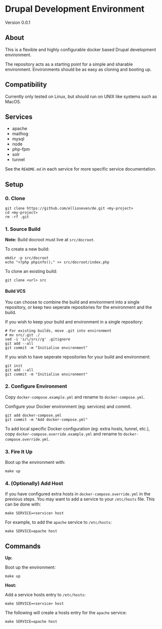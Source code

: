 # Drupal Development Environment

Version 0.0.1

## About

This is a flexible and highly configurable docker based Drupal development
environment.

The repository acts as a starting point for a simple and sharable environment.
Environments should be as easy as cloning and booting up.

## Compatibility

Currently only tested on Linux, but should run on UNIX like systems such as
MacOS.

## Services

- apache
- mailhog
- mysql
- node
- php-fpm
- solr
- tunnel

See the `README.md` in each service for more specific service documentation.

## Setup

### 0. Clone

```
git clone https://github.com/ellioseven/de.git <my-project>
cd <my-project>
rm -rf .git
```

### 1. Source Build

**Note:** Build docroot must live at `src/docroot`.

To create a new build:

```
mkdir -p src/docroot
echo "<?php phpinfo();" >> src/docroot/index.php
```

To clone an existing build:

```
git clone <url> src
```

#### Build VCS

You can choose to combine the build and environment into a single repository, or
keep two seperate repositories for the environment and the build.

If you wish to keep your build and environment in a single repository:

```
# For existing builds, move .git into environment
# mv src/.git ./
sed -i 's/\/src//g' .gitignore
git add --all
git commit -m "Initialise environment"
```

If you wish to have seperate repositories for your build and environment:

```
git init
git add --all
git commit -m "Initialise environment"
```

### 2. Configure Environment

Copy `docker-compose.example.yml` and rename to `docker-compose.yml`.

Configure your Docker environment (eg: services) and commit.

```
git add docker-compose.yml
git commit -m "Add docker-compose.yml"
```

To add local specific Docker configuration (eg: extra hosts, tunnel, etc.), copy
`docker-compose.override.example.yml` and rename to `docker-compose.override.yml`.

### 3. Fire It Up

Boot up the environment with:

```
make up
```

### 4. (Optionally) Add Host

If you have configured extra hosts in `docker-compose.override.yml` in the
previous steps. You may want to add a service to your `/etc/hosts` file. This
can be done with:

```
make SERVICE=<service> host
```

For example, to add the `apache` service to `/etc/hosts`:

```
make SERVICE=apache host
```

## Commands

**Up:**

Boot up the environment:

```
make up
```

**Host:**

Add a service hosts entry to `/etc/hosts`:

```
make SERVICE=<service> host
```

The following will create a hosts entry for the `apache` service:

```
make SERVICE=apache host
```
